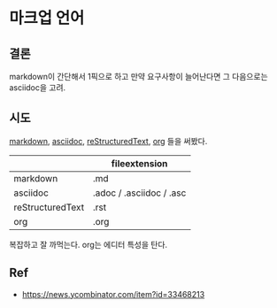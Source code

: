# 마크업 언어

## 결론

markdown이 간단해서 1픽으로 하고 만약 요구사항이 늘어난다면 그 다음으로는 asciidoc을 고려.

## 시도

[markdown], [asciidoc], [reStructuredText], [org] 들을 써봤다.

|                  | fileextension            |
| ---------------- | ------------------------ |
| markdown         | .md                      |
| asciidoc         | .adoc / .asciidoc / .asc |
| reStructuredText | .rst                     |
| org              | .org                     |

복잡하고 잘 까먹는다. org는 에디터 특성을 탄다. 

## Ref

- <https://news.ycombinator.com/item?id=33468213>

[markdown]: https://daringfireball.net/projects/markdown/
[CommonMark]: https://commonmark.org/
[asciidoc]: https://asciidoc.org/
[reStructuredText]: https://www.sphinx-doc.org/en/master/usage/restructuredtext/
[org]: https://orgmode.org/
[gfm]: https://github.github.com/gfm/
